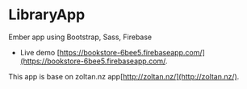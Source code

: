 
# LibraryApp
Ember app using Bootstrap, Sass, Firebase

* Live demo [https://bookstore-6bee5.firebaseapp.com/](https://bookstore-6bee5.firebaseapp.com/.

This app is base on zoltan.nz app[http://zoltan.nz/](http://zoltan.nz/).